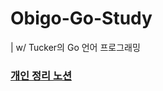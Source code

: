 # Obigo-Go-Study

| w/ Tucker의 Go 언어 프로그래밍
<h3> <a href="https://www.notion.so/Study-82bef1be123e41dbadacc38cdf4be494">개인 정리 노션</a> </h3>

 
